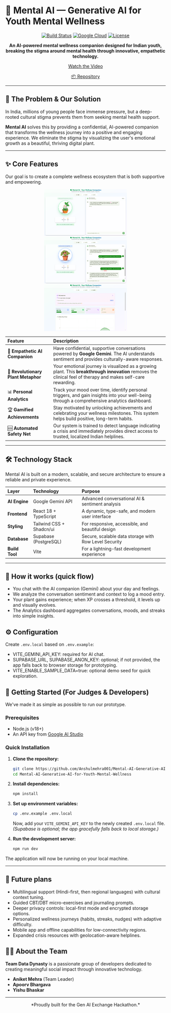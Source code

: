 # 🧠 Mental AI — Generative AI for Youth Mental Wellness

<div align="center">

[![Build Status](https://img.shields.io/badge/build-passing-brightgreen.svg?style=for-the-badge)](https://github.com/Anshulmehra001/Mental-AI-Generative-AI-for-Youth-Mental-Wellness)
[![Google Cloud](https://img.shields.io/badge/Powered%20by-Google%20Gemini%20AI-4285F4?style=for-the-badge&logo=google)](https://ai.google.dev)
[![License](https://img.shields.io/badge/license-MIT-orange.svg?style=for-the-badge)](LICENSE)

**An AI-powered mental wellness companion designed for Indian youth, breaking the stigma around mental health through innovative, empathetic technology.**

[ Watch the Video](https://drive.google.com/file/d/12wYmelZ6CKU6q2yZ7GuW4mfBYkin4sDT/view?usp=sharing)

[📦 Repository](https://github.com/Anshulmehra001/Mental-AI-Generative-AI-for-Youth-Mental-Wellness)

</div>

---

## 🌟 The Problem & Our Solution

In India, millions of young people face immense pressure, but a deep-rooted cultural stigma prevents them from seeking mental health support.

**Mental AI** solves this by providing a confidential, AI-powered companion that transforms the wellness journey into a positive and engaging experience. We eliminate the stigma by visualizing the user's emotional growth as a beautiful, thriving digital plant.

---

## ✨ Core Features

Our goal is to create a complete wellness ecosystem that is both supportive and empowering.

<!-- A horizontal strip of key screenshots: UI, Chat, Analytics -->
<p align="center">
    <img src="docs/images/ui.png" alt="Mental AI UI and plant companion" width="260"/>
    <img src="docs/images/chat.png" alt="Empathetic AI chat experience" width="260"/>
    <img src="docs/images/insights.png" alt="Personal analytics and insights" width="260"/>
  
</p>

| Feature | Description |
| :--- | :--- |
| 🤖 **Empathetic AI Companion** | Have confidential, supportive conversations powered by **Google Gemini**. The AI understands sentiment and provides culturally-aware responses. |
| 🌱 **Revolutionary Plant Metaphor** | Your emotional journey is visualized as a growing plant. This **breakthrough innovation** removes the clinical feel of therapy and makes self-care rewarding. |
| 📊 **Personal Analytics** | Track your mood over time, identify personal triggers, and gain insights into your well-being through a comprehensive analytics dashboard. |
| 🏆 **Gamified Achievements** | Stay motivated by unlocking achievements and celebrating your wellness milestones. This system helps build positive, long-term habits. |
| 🆘 **Automated Safety Net** | Our system is trained to detect language indicating a crisis and immediately provides direct access to trusted, localized Indian helplines. |

---

## 🛠️ Technology Stack

Mental AI is built on a modern, scalable, and secure architecture to ensure a reliable and private experience.

| Layer | Technology | Purpose |
| :--- | :--- | :--- |
| **AI Engine** | Google Gemini API | Advanced conversational AI & sentiment analysis |
| **Frontend** | React 18 + TypeScript | A dynamic, type-safe, and modern user interface |
| **Styling** | Tailwind CSS + Shadcn/ui | For responsive, accessible, and beautiful design |
| **Database** | Supabase (PostgreSQL) | Secure, scalable data storage with Row Level Security |
| **Build Tool**| Vite | For a lightning-fast development experience |

---

## 🔎 How it works (quick flow)

- You chat with the AI companion (Gemini) about your day and feelings.
- We analyze the conversation sentiment and context to log a mood entry.
- Your plant gains experience; when XP crosses a threshold, it levels up and visually evolves.
- The Analytics dashboard aggregates conversations, moods, and streaks into simple insights.

## ⚙️ Configuration

Create `.env.local` based on `.env.example`:
- VITE_GEMINI_API_KEY: required for AI chat.
- SUPABASE_URL, SUPABASE_ANON_KEY: optional; if not provided, the app falls back to browser storage for prototyping.
- VITE_ENABLE_SAMPLE_DATA=true: optional demo seed for quick exploration.

## 🚀 Getting Started (For Judges & Developers)

We've made it as simple as possible to run our prototype.

### Prerequisites
- Node.js (v18+)
- An API key from [Google AI Studio](https://makersuite.google.com/app/apikey)

### Quick Installation
1.  **Clone the repository:**
    ```bash
    git clone https://github.com/Anshulmehra001/Mental-AI-Generative-AI-for-Youth-Mental-Wellness.git
    cd Mental-AI-Generative-AI-for-Youth-Mental-Wellness
    ```
2.  **Install dependencies:**
    ```bash
    npm install
    ```
3.  **Set up environment variables:**
    ```bash
    cp .env.example .env.local
    ```
    Now, add your `VITE_GEMINI_API_KEY` to the newly created `.env.local` file.
    *(Supabase is optional; the app gracefully falls back to local storage.)*

4.  **Run the development server:**
    ```bash
    npm run dev
    ```
The application will now be running on your local machine.

---

## 🚧 Future plans

- Multilingual support (Hindi-first, then regional languages) with cultural context tuning.
- Guided CBT/DBT micro-exercises and journaling prompts.
- Deeper privacy controls: local-first mode and encrypted storage options.
- Personalized wellness journeys (habits, streaks, nudges) with adaptive difficulty.
- Mobile app and offline capabilities for low-connectivity regions.
- Expanded crisis resources with geolocation-aware helplines.

## 👨‍💻 About the Team

**Team Data Dynasty** is a passionate group of developers dedicated to creating meaningful social impact through innovative technology.

*   **Aniket Mehra** (Team Leader)
*   **Apoorv Bhargava**
*   **Yishu Bhaskar**

---

<p align="center">
*Proudly built for the Gen AI Exchange Hackathon.*
</p>